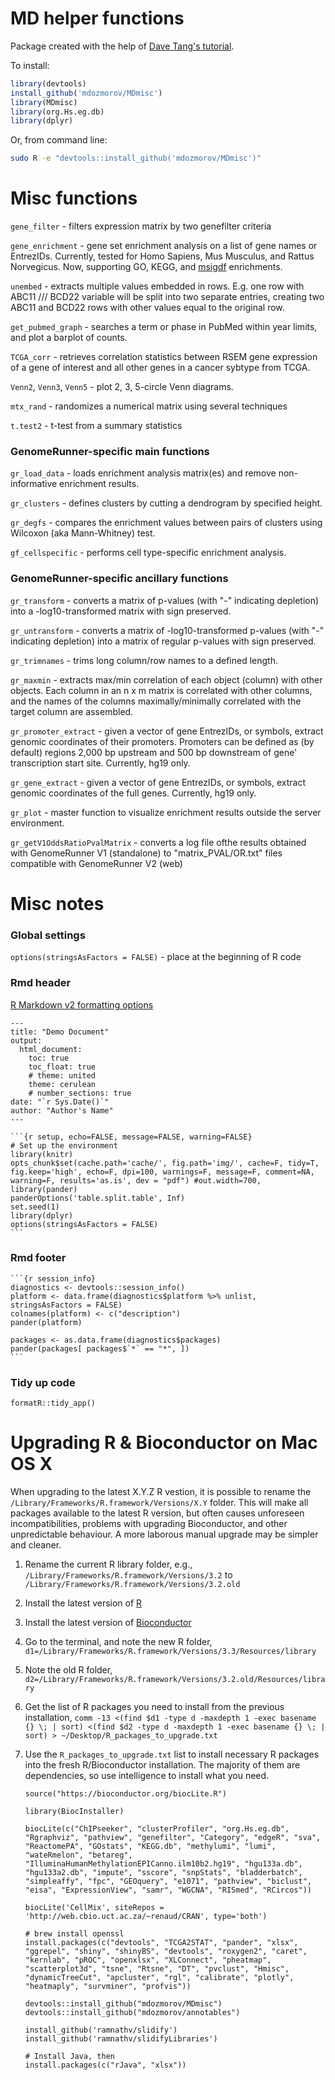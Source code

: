 MD helper functions
===

Package created with the help of [Dave Tang's tutorial](http://davetang.org/muse/2015/02/04/bed-granges/#more-5066).

To install:

```r
library(devtools)
install_github('mdozmorov/MDmisc')
library(MDmisc)
library(org.Hs.eg.db)
library(dplyr)
```

Or, from command line:

```bash
sudo R -e "devtools::install_github('mdozmorov/MDmisc')"
```

# Misc functions

`gene_filter` - filters expression matrix by two genefilter criteria

`gene_enrichment` - gene set enrichment analysis on a list of gene names or EntrezIDs. Currently, tested for Homo Sapiens, Mus Musculus, and Rattus Norvegicus. Now, supporting GO, KEGG, and [msigdf](https://github.com/stephenturner/msigdf) enrichments.

`unembed` - extracts multiple values embedded in rows. E.g. one row with ABC11 /// BCD22 variable will be split into two separate entries, creating two ABC11 and BCD22 rows with other values equal to the original row.

`get_pubmed_graph` - searches a term or phase in PubMed within year limits, and plot a barplot of counts.

`TCGA_corr` - retrieves correlation statistics between RSEM gene expression of a gene of interest and all other genes in a cancer sybtype from TCGA.

`Venn2`, `Venn3`, `Venn5` - plot 2, 3, 5-circle Venn diagrams.

`mtx_rand` - randomizes a numerical matrix using several techniques

`t.test2` - t-test from a summary statistics

### GenomeRunner-specific main functions

`gr_load_data` - loads enrichment analysis matrix(es) and remove non-informative enrichment results.

`gr_clusters` - defines clusters by cutting a dendrogram by specified height.

`gr_degfs` - compares the enrichment values between pairs of clusters using Wilcoxon (aka Mann-Whitney) test.

`gf_cellspecific` - performs cell type-specific enrichment analysis.

### GenomeRunner-specific ancillary functions

`gr_transform` -  converts a matrix of p-values (with "-" indicating depletion) into a -log10-transformed matrix with sign preserved.

`gr_untransform` -  converts a matrix of -log10-transformed p-values (with "-" indicating depletion) into a matrix of regular p-values with sign preserved.

`gr_trimnames` - trims long column/row names to a defined length.

`gr_maxmin` - extracts max/min correlation of each object (column) with other objects. Each column in an n x m matrix is correlated with other columns, and the names of the columns maximally/minimally correlated with the target column are assembled.

`gr_promoter_extract` - given a vector of gene EntrezIDs, or symbols, extract genomic coordinates of their promoters. Promoters can be defined as (by default) regions 2,000 bp upstream and 500 bp downstream of gene' transcription start site. Currently, hg19 only.

`gr_gene_extract` - given a vector of gene EntrezIDs, or symbols, extract genomic coordinates of the full genes. Currently, hg19 only.

`gr_plot` - master function to visualize enrichment results outside the server environment.

`gr_getV1OddsRatioPvalMatrix` - converts a log file ofthe results obtained with GenomeRunner V1 (standalone) to "matrix_PVAL/OR.txt" files compatible with GenomeRunner V2 (web)

# Misc notes

### Global settings

`options(stringsAsFactors = FALSE)` - place at the beginning of R code

### Rmd header

[R Markdown v2 formatting options](http://rmarkdown.rstudio.com/html_document_format.html#overview)

	---
	title: "Demo Document"
	output:
	  html_document:
	    toc: true
	    toc_float: true
	    # theme: united
	    theme: cerulean
	    # number_sections: true
	date: "`r Sys.Date()`"
	author: "Author's Name"
	---
	
	```{r setup, echo=FALSE, message=FALSE, warning=FALSE}
	# Set up the environment
	library(knitr)
	opts_chunk$set(cache.path='cache/', fig.path='img/', cache=F, tidy=T, fig.keep='high', echo=F, dpi=100, warnings=F, message=F, comment=NA, warning=F, results='as.is', dev = "pdf") #out.width=700, 
	library(pander)
	panderOptions('table.split.table', Inf)
	set.seed(1)
	library(dplyr)
	options(stringsAsFactors = FALSE)
	```

### Rmd footer

  	```{r session_info}
  	diagnostics <- devtools::session_info()
    platform <- data.frame(diagnostics$platform %>% unlist, stringsAsFactors = FALSE)
    colnames(platform) <- c("description")
    pander(platform)
    
    packages <- as.data.frame(diagnostics$packages)
    pander(packages[ packages$`*` == "*", ])
  	```

### Tidy up code

`formatR::tidy_app()`


# Upgrading R & Bioconductor on Mac OS X

When upgrading to the latest X.Y.Z R vestion, it is possible to rename the `/Library/Frameworks/R.framework/Versions/X.Y` folder. This will make all packages available to the latest R version, but often causes unforeseen incompatibilities, problems with upgrading Bioconductor, and other unpredictable behaviour. A more laborous manual upgrade may be simpler and cleaner.

1. Rename the current R library folder, e.g., `/Library/Frameworks/R.framework/Versions/3.2` to `/Library/Frameworks/R.framework/Versions/3.2.old`
2. Install the latest version of [R](https://www.r-project.org/)
3. Install the latest version of [Bioconductor](https://www.bioconductor.org/install/)
4. Go to the terminal, and note the new R folder, `d1=/Library/Frameworks/R.framework/Versions/3.3/Resources/library`
5. Note the old R folder, `d2=/Library/Frameworks/R.framework/Versions/3.2.old/Resources/library`
6. Get the list of R packages you need to install from the previous installation, `comm -13 <(find $d1 -type d -maxdepth 1 -exec basename {} \; | sort) <(find $d2 -type d -maxdepth 1 -exec basename {} \; | sort) > ~/Desktop/R_packages_to_upgrade.txt`
7. Use the `R_packages_to_upgrade.txt` list to install necessary R packages into the fresh R/Bioconductor installation. The majority of them are dependencies, so use intelligence to install what you need.

	```{r}
	source("https://bioconductor.org/biocLite.R")

	library(BiocInstaller)

	biocLite(c("ChIPseeker", "clusterProfiler", "org.Hs.eg.db", "Rgraphviz", "pathview", "genefilter", "Category", "edgeR", "sva", "ReactomePA", "GOstats", "KEGG.db", "methylumi", "lumi", "wateRmelon", "betareg", "IlluminaHumanMethylationEPICanno.ilm10b2.hg19", "hgu133a.db", "hgu133a2.db", "impute", "sscore", "snpStats", "bladderbatch", "simpleaffy", "fpc", "GEOquery", "e1071", "pathview", "biclust", "eisa", "ExpressionView", "samr", "WGCNA", "RISmed", "RCircos"))

	biocLite('CellMix', siteRepos = 'http://web.cbio.uct.ac.za/~renaud/CRAN', type='both')

	# brew install openssl
	install.packages(c("devtools", "TCGA2STAT", "pander", "xlsx", "ggrepel", "shiny", "shinyBS", "devtools", "roxygen2", "caret", "kernlab", "pROC", "openxlsx", "XLConnect", "pheatmap", "scatterplot3d", "tsne", "Rtsne", "DT", "pvclust", "Hmisc", "dynamicTreeCut", "apcluster", "rgl", "calibrate", "plotly", "heatmaply", "survminer", "profvis"))

	devtools::install_github("mdozmorov/MDmisc")
	devtools::install_github("mdozmorov/annotables")

	install_github('ramnathv/slidify')
	install_github('ramnathv/slidifyLibraries')

	# Install Java, then
	install.packages(c("rJava", "xlsx"))
	```

